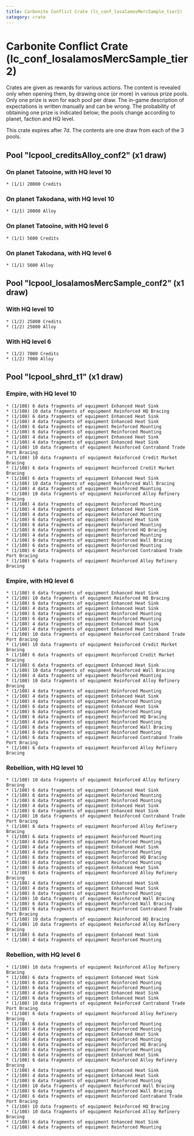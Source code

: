 ```yaml
---
title: Carbonite Conflict Crate (lc_conf_losalamosMercSample_tier2)
category: crate
---
```


# Carbonite Conflict Crate (lc_conf_losalamosMercSample_tier2)

Crates are given as rewards for various actions. The content is revealed only when opening them, by drawing once (or more) in various prize pools. Only one prize is won for each pool per draw. The in-game description of expectations is written manually and can be wrong. The probability of obtaining one prize is indicated below; the pools change according to planet, faction and HQ level.

This crate expires after 7d. The contents are one draw from each of the 3 pools.

## Pool "lcpool_creditsAlloy_conf2" (x1 draw)

### On planet Tatooine, with HQ level 10

    * (1/1) 20000 Credits

### On planet Takodana, with HQ level 10

    * (1/1) 20000 Alloy

### On planet Tatooine, with HQ level 6

    * (1/1) 5600 Credits

### On planet Takodana, with HQ level 6

    * (1/1) 5600 Alloy

## Pool "lcpool_losalamosMercSample_conf2" (x1 draw)

### With HQ level 10

    * (1/2) 25000 Credits
    * (1/2) 25000 Alloy

### With HQ level 6

    * (1/2) 7000 Credits
    * (1/2) 7000 Alloy

## Pool "lcpool_shrd_t1" (x1 draw)

### Empire, with HQ level 10

    * (1/108) 6 data fragments of equipment Enhanced Heat Sink
    * (1/108) 10 data fragments of equipment Reinforced HQ Bracing
    * (1/108) 6 data fragments of equipment Enhanced Heat Sink
    * (1/108) 4 data fragments of equipment Enhanced Heat Sink
    * (1/108) 6 data fragments of equipment Reinforced Mounting
    * (1/108) 6 data fragments of equipment Reinforced Mounting
    * (1/108) 4 data fragments of equipment Enhanced Heat Sink
    * (1/108) 4 data fragments of equipment Enhanced Heat Sink
    * (1/108) 10 data fragments of equipment Reinforced Contraband Trade Port Bracing
    * (1/108) 10 data fragments of equipment Reinforced Credit Market Bracing
    * (1/108) 6 data fragments of equipment Reinforced Credit Market Bracing
    * (1/108) 6 data fragments of equipment Enhanced Heat Sink
    * (1/108) 10 data fragments of equipment Reinforced Wall Bracing
    * (1/108) 4 data fragments of equipment Reinforced Mounting
    * (1/108) 10 data fragments of equipment Reinforced Alloy Refinery Bracing
    * (1/108) 4 data fragments of equipment Reinforced Mounting
    * (1/108) 4 data fragments of equipment Enhanced Heat Sink
    * (1/108) 4 data fragments of equipment Reinforced Mounting
    * (1/108) 6 data fragments of equipment Enhanced Heat Sink
    * (1/108) 6 data fragments of equipment Reinforced Mounting
    * (1/108) 6 data fragments of equipment Reinforced HQ Bracing
    * (1/108) 4 data fragments of equipment Reinforced Mounting
    * (1/108) 6 data fragments of equipment Reinforced Wall Bracing
    * (1/108) 6 data fragments of equipment Reinforced Mounting
    * (1/108) 6 data fragments of equipment Reinforced Contraband Trade Port Bracing
    * (1/108) 6 data fragments of equipment Reinforced Alloy Refinery Bracing

### Empire, with HQ level 6

    * (1/108) 6 data fragments of equipment Enhanced Heat Sink
    * (1/108) 10 data fragments of equipment Reinforced HQ Bracing
    * (1/108) 6 data fragments of equipment Enhanced Heat Sink
    * (1/108) 4 data fragments of equipment Enhanced Heat Sink
    * (1/108) 6 data fragments of equipment Reinforced Mounting
    * (1/108) 6 data fragments of equipment Reinforced Mounting
    * (1/108) 4 data fragments of equipment Enhanced Heat Sink
    * (1/108) 4 data fragments of equipment Enhanced Heat Sink
    * (1/108) 10 data fragments of equipment Reinforced Contraband Trade Port Bracing
    * (1/108) 10 data fragments of equipment Reinforced Credit Market Bracing
    * (1/108) 6 data fragments of equipment Reinforced Credit Market Bracing
    * (1/108) 6 data fragments of equipment Enhanced Heat Sink
    * (1/108) 10 data fragments of equipment Reinforced Wall Bracing
    * (1/108) 4 data fragments of equipment Reinforced Mounting
    * (1/108) 10 data fragments of equipment Reinforced Alloy Refinery Bracing
    * (1/108) 4 data fragments of equipment Reinforced Mounting
    * (1/108) 4 data fragments of equipment Enhanced Heat Sink
    * (1/108) 4 data fragments of equipment Reinforced Mounting
    * (1/108) 6 data fragments of equipment Enhanced Heat Sink
    * (1/108) 6 data fragments of equipment Reinforced Mounting
    * (1/108) 6 data fragments of equipment Reinforced HQ Bracing
    * (1/108) 4 data fragments of equipment Reinforced Mounting
    * (1/108) 6 data fragments of equipment Reinforced Wall Bracing
    * (1/108) 6 data fragments of equipment Reinforced Mounting
    * (1/108) 6 data fragments of equipment Reinforced Contraband Trade Port Bracing
    * (1/108) 6 data fragments of equipment Reinforced Alloy Refinery Bracing

### Rebellion, with HQ level 10

    * (1/108) 10 data fragments of equipment Reinforced Alloy Refinery Bracing
    * (1/108) 6 data fragments of equipment Enhanced Heat Sink
    * (1/108) 6 data fragments of equipment Reinforced Mounting
    * (1/108) 6 data fragments of equipment Reinforced Mounting
    * (1/108) 4 data fragments of equipment Enhanced Heat Sink
    * (1/108) 6 data fragments of equipment Enhanced Heat Sink
    * (1/108) 10 data fragments of equipment Reinforced Contraband Trade Port Bracing
    * (1/108) 6 data fragments of equipment Reinforced Alloy Refinery Bracing
    * (1/108) 6 data fragments of equipment Reinforced Mounting
    * (1/108) 4 data fragments of equipment Reinforced Mounting
    * (1/108) 4 data fragments of equipment Enhanced Heat Sink
    * (1/108) 4 data fragments of equipment Reinforced Mounting
    * (1/108) 6 data fragments of equipment Reinforced HQ Bracing
    * (1/108) 4 data fragments of equipment Reinforced Mounting
    * (1/108) 6 data fragments of equipment Enhanced Heat Sink
    * (1/108) 6 data fragments of equipment Reinforced Alloy Refinery Bracing
    * (1/108) 4 data fragments of equipment Enhanced Heat Sink
    * (1/108) 4 data fragments of equipment Enhanced Heat Sink
    * (1/108) 6 data fragments of equipment Reinforced Mounting
    * (1/108) 10 data fragments of equipment Reinforced Wall Bracing
    * (1/108) 6 data fragments of equipment Reinforced Wall Bracing
    * (1/108) 6 data fragments of equipment Reinforced Contraband Trade Port Bracing
    * (1/108) 10 data fragments of equipment Reinforced HQ Bracing
    * (1/108) 10 data fragments of equipment Reinforced Alloy Refinery Bracing
    * (1/108) 6 data fragments of equipment Enhanced Heat Sink
    * (1/108) 4 data fragments of equipment Reinforced Mounting

### Rebellion, with HQ level 6

    * (1/108) 10 data fragments of equipment Reinforced Alloy Refinery Bracing
    * (1/108) 6 data fragments of equipment Enhanced Heat Sink
    * (1/108) 6 data fragments of equipment Reinforced Mounting
    * (1/108) 6 data fragments of equipment Reinforced Mounting
    * (1/108) 4 data fragments of equipment Enhanced Heat Sink
    * (1/108) 6 data fragments of equipment Enhanced Heat Sink
    * (1/108) 10 data fragments of equipment Reinforced Contraband Trade Port Bracing
    * (1/108) 6 data fragments of equipment Reinforced Alloy Refinery Bracing
    * (1/108) 6 data fragments of equipment Reinforced Mounting
    * (1/108) 4 data fragments of equipment Reinforced Mounting
    * (1/108) 4 data fragments of equipment Enhanced Heat Sink
    * (1/108) 4 data fragments of equipment Reinforced Mounting
    * (1/108) 6 data fragments of equipment Reinforced HQ Bracing
    * (1/108) 4 data fragments of equipment Reinforced Mounting
    * (1/108) 6 data fragments of equipment Enhanced Heat Sink
    * (1/108) 6 data fragments of equipment Reinforced Alloy Refinery Bracing
    * (1/108) 4 data fragments of equipment Enhanced Heat Sink
    * (1/108) 4 data fragments of equipment Enhanced Heat Sink
    * (1/108) 6 data fragments of equipment Reinforced Mounting
    * (1/108) 10 data fragments of equipment Reinforced Wall Bracing
    * (1/108) 6 data fragments of equipment Reinforced Wall Bracing
    * (1/108) 6 data fragments of equipment Reinforced Contraband Trade Port Bracing
    * (1/108) 10 data fragments of equipment Reinforced HQ Bracing
    * (1/108) 10 data fragments of equipment Reinforced Alloy Refinery Bracing
    * (1/108) 6 data fragments of equipment Enhanced Heat Sink
    * (1/108) 4 data fragments of equipment Reinforced Mounting